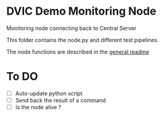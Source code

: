 # DVIC Demo Monitoring Node

Monitoring node connecting back to Central Server

This folder contains the node.py and different test pipelines.

The node functions are described in the [general readme](../README.md)

# To DO

- [ ] Auto-update python script
- [ ] Send back the result of a command
- [ ] Is the node alive ?